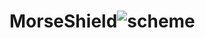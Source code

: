 # MorseShield![scheme](https://user-images.githubusercontent.com/70710273/208712993-dc667481-18cb-497b-8345-d7334eda5034.png)
